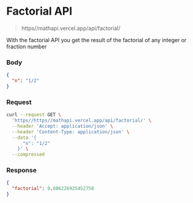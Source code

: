 # Factorial API

> https//mathapi.vercel.app/api/factorial/

With the factorial API you get the result of the factorial of any integer or fraction number

### Body

```json
{
  "n": "1/2"
}
```
### Request

```bash
curl --request GET \
  'https//https//mathapi.vercel.app/api/factorial/' \
  --header 'Accept: application/json' \
  --header 'Content-Type: application/json' \
  --data '{
      "n": "1/2"
    }' \
  --compressed
```

### Response

```json
{
  "factorial": 0.886226925452758
}
```